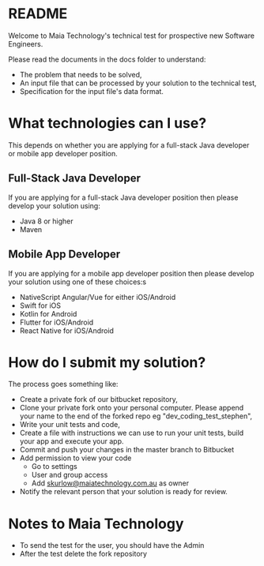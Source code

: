 # README

Welcome to Maia Technology's technical test for prospective new Software Engineers.

Please read the documents in the docs folder to understand:

* The problem that needs to be solved,
* An input file that can be processed by your solution to the technical test,
* Specification for the input file's data format.

# What technologies can I use?

This depends on whether you are applying for a full-stack Java developer or mobile app developer position.

## Full-Stack Java Developer

If you are applying for a full-stack Java developer position then please develop your solution using:

* Java 8 or higher
* Maven

## Mobile App Developer

If you are applying for a mobile app developer position then please develop your solution using one of these choices:s

* NativeScript Angular/Vue for either iOS/Android
* Swift for iOS
* Kotlin for Android
* Flutter for iOS/Android
* React Native for iOS/Android

# How do I submit my solution?

The process goes something like:

* Create a private fork of our bitbucket repository,
* Clone your private fork onto your personal computer. Please append your name to the end of the forked repo eg "dev_coding_test_stephen",
* Write your unit tests and code,
* Create a file with instructions we can use to run your unit tests, build your app and execute your app.
* Commit and push your changes in the master branch to Bitbucket
* Add permission to view your code
	 * Go to settings 
	 * User and group access 
	 * Add skurlow@maiatechnology.com.au as owner 
* Notify the relevant person that your solution is ready for review.

# Notes to Maia Technology

* To send the test for the user, you should have the Admin
* After the test delete the fork repository

